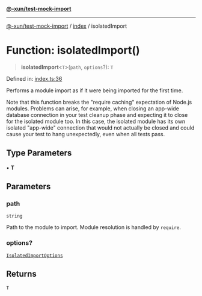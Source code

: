 [**@-xun/test-mock-import**](../../README.md)

***

[@-xun/test-mock-import](../../README.md) / [index](../README.md) / isolatedImport

# Function: isolatedImport()

> **isolatedImport**\<`T`\>(`path`, `options`?): `T`

Defined in: [index.ts:36](https://github.com/Xunnamius/test-utils/blob/fb7ffeb540b6329cd58507a70130e011f552c63c/packages/test-mock-import/src/index.ts#L36)

Performs a module import as if it were being imported for the first time.

Note that this function breaks the "require caching" expectation of Node.js
modules. Problems can arise, for example, when closing an app-wide database
connection in your test cleanup phase and expecting it to close for the
isolated module too. In this case, the isolated module has its own isolated
"app-wide" connection that would not actually be closed and could cause your
test to hang unexpectedly, even when all tests pass.

## Type Parameters

• **T**

## Parameters

### path

`string`

Path to the module to import. Module resolution is handled by `require`.

### options?

[`IsolatedImportOptions`](../type-aliases/IsolatedImportOptions.md)

## Returns

`T`
